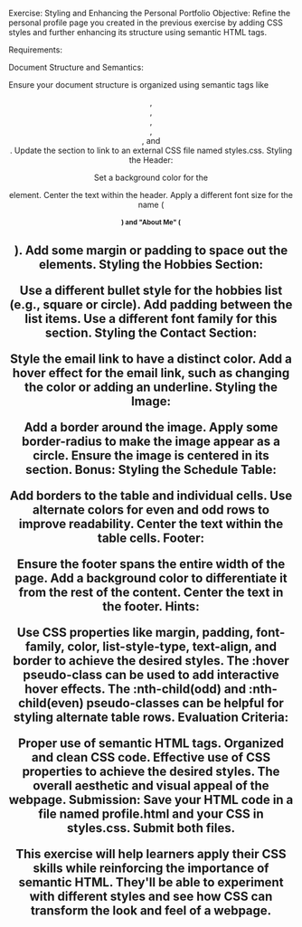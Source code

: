 Exercise: Styling and Enhancing the Personal Portfolio
Objective: Refine the personal profile page you created in the previous exercise by adding CSS styles and further enhancing its structure using semantic HTML tags.

Requirements:

Document Structure and Semantics:

Ensure your document structure is organized using semantic tags like <header>, <footer>, <nav>, <section>, <article>, and <aside>.
Update the <head> section to link to an external CSS file named styles.css.
Styling the Header:

Set a background color for the <header> element.
Center the text within the header.
Apply a different font size for the name (<h1>) and "About Me" (<h2>).
Add some margin or padding to space out the elements.
Styling the Hobbies Section:

Use a different bullet style for the hobbies list (e.g., square or circle).
Add padding between the list items.
Use a different font family for this section.
Styling the Contact Section:

Style the email link to have a distinct color.
Add a hover effect for the email link, such as changing the color or adding an underline.
Styling the Image:

Add a border around the image.
Apply some border-radius to make the image appear as a circle.
Ensure the image is centered in its section.
Bonus: Styling the Schedule Table:

Add borders to the table and individual cells.
Use alternate colors for even and odd rows to improve readability.
Center the text within the table cells.
Footer:

Ensure the footer spans the entire width of the page.
Add a background color to differentiate it from the rest of the content.
Center the text in the footer.
Hints:

Use CSS properties like margin, padding, font-family, color, list-style-type, text-align, and border to achieve the desired styles.
The :hover pseudo-class can be used to add interactive hover effects.
The :nth-child(odd) and :nth-child(even) pseudo-classes can be helpful for styling alternate table rows.
Evaluation Criteria:

Proper use of semantic HTML tags.
Organized and clean CSS code.
Effective use of CSS properties to achieve the desired styles.
The overall aesthetic and visual appeal of the webpage.
Submission: Save your HTML code in a file named profile.html and your CSS in styles.css. Submit both files.

This exercise will help learners apply their CSS skills while reinforcing the importance of semantic HTML. They'll be able to experiment with different styles and see how CSS can transform the look and feel of a webpage.